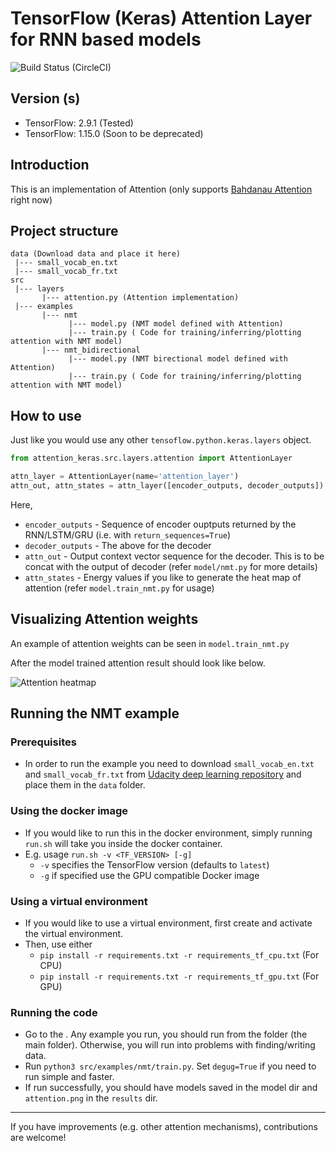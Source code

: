 # TensorFlow (Keras) Attention Layer for RNN based models

![![Build Status (CircleCI)](https://circleci.com/gh/circleci/circleci-docs.svg?style=sheild)](https://img.shields.io/circleci/build/gh/thushv89/attention_keras)

## Version (s)
- TensorFlow: 2.9.1 (Tested)
- TensorFlow: 1.15.0 (Soon to be deprecated)

## Introduction

This is an implementation of Attention (only supports [Bahdanau Attention](https://arxiv.org/pdf/1409.0473.pdf) right now)

## Project structure

```
data (Download data and place it here)
 |--- small_vocab_en.txt
 |--- small_vocab_fr.txt
src
 |--- layers
       |--- attention.py (Attention implementation)
 |--- examples
       |--- nmt
             |--- model.py (NMT model defined with Attention)
             |--- train.py ( Code for training/inferring/plotting attention with NMT model)
       |--- nmt_bidirectional
             |--- model.py (NMT birectional model defined with Attention)
             |--- train.py ( Code for training/inferring/plotting attention with NMT model)

```
## How to use

Just like you would use any other `tensoflow.python.keras.layers` object.

```python
from attention_keras.src.layers.attention import AttentionLayer

attn_layer = AttentionLayer(name='attention_layer')
attn_out, attn_states = attn_layer([encoder_outputs, decoder_outputs])

```

Here,

- `encoder_outputs` - Sequence of encoder ouptputs returned by the RNN/LSTM/GRU (i.e. with `return_sequences=True`)
- `decoder_outputs` - The above for the decoder
- `attn_out` - Output context vector sequence for the decoder. This is to be concat with the output of decoder (refer `model/nmt.py` for more details)
- `attn_states` - Energy values if you like to generate the heat map of attention (refer `model.train_nmt.py` for usage)

## Visualizing Attention weights

An example of attention weights can be seen in `model.train_nmt.py`

After the model trained attention result should look like below.

![Attention heatmap](https://github.com/thushv89/attention_keras/blob/master/results/attention.png)

## Running the NMT example

### Prerequisites
* In order to run the example you need to download `small_vocab_en.txt` and `small_vocab_fr.txt` from [Udacity deep learning repository](https://github.com/udacity/deep-learning/tree/master/language-translation/data) and place them in the `data` folder.

### Using the docker image
* If you would like to run this in the docker environment, simply running `run.sh` will take you inside the docker container.
* E.g. usage `run.sh -v <TF_VERSION> [-g]`
  * `-v` specifies the TensorFlow version (defaults to `latest`)
  * `-g` if specified use the GPU compatible Docker image

### Using a virtual environment
* If you would like to use a virtual environment, first create and activate the virtual environment. 
* Then, use either 
  * `pip install -r requirements.txt -r requirements_tf_cpu.txt` (For CPU)
  * `pip install -r requirements.txt -r requirements_tf_gpu.txt` (For GPU)
    
### Running the code
* Go to the <project dir>. Any example you run, you should run from the <project dir> folder (the main folder). Otherwise, you will run into problems with finding/writing data.
* Run  `python3 src/examples/nmt/train.py`. Set `degug=True` if you need to run simple and faster.
* If run successfully, you should have models saved in the model dir and `attention.png` in the `results` dir.
___

If you have improvements (e.g. other attention mechanisms), contributions are welcome!

